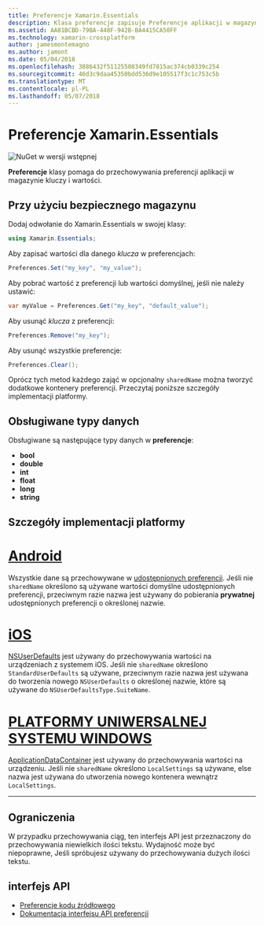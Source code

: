 ```yaml
---
title: Preferencje Xamarin.Essentials
description: Klasa preferencje zapisuje Preferencje aplikacji w magazynie kluczy i wartości.
ms.assetid: AA81BCBD-79BA-448F-942B-BA4415CA50FF
ms.technology: xamarin-crossplatform
author: jamesmontemagno
ms.author: jamont
ms.date: 05/04/2018
ms.openlocfilehash: 3886432f51125508349fd7815ac374cb0339c254
ms.sourcegitcommit: 46d3c9daa45350bdd536d9e105517f3c1c753c5b
ms.translationtype: MT
ms.contentlocale: pl-PL
ms.lasthandoff: 05/07/2018
---
```

# <a name="xamarinessentials-preferences"></a>Preferencje Xamarin.Essentials

![NuGet w wersji wstępnej](~/media/shared/pre-release.png)

**Preferencje** klasy pomaga do przechowywania preferencji aplikacji w magazynie kluczy i wartości.

## <a name="using-secure-storage"></a>Przy użyciu bezpiecznego magazynu

Dodaj odwołanie do Xamarin.Essentials w swojej klasy:

```csharp
using Xamarin.Essentials;
```

Aby zapisać wartości dla danego _klucza_ w preferencjach:

```csharp
Preferences.Set("my_key", "my_value");
```

Aby pobrać wartość z preferencji lub wartości domyślnej, jeśli nie należy ustawić:

```csharp
var myValue = Preferences.Get("my_key", "default_value");
```

Aby usunąć _klucza_ z preferencji:

```csharp
Preferences.Remove("my_key");
```

Aby usunąć wszystkie preferencje:

```csharp
Preferences.Clear();
```

Oprócz tych metod każdego zająć w opcjonalny `sharedName` można tworzyć dodatkowe kontenery preferencji. Przeczytaj poniższe szczegóły implementacji platformy.

## <a name="supported-data-types"></a>Obsługiwane typy danych

Obsługiwane są następujące typy danych w **preferencje**:

- **bool**
- **double**
- **int**
- **float**
- **long**
- **string**

## <a name="platform-implementation-specifics"></a>Szczegóły implementacji platformy

# <a name="androidtabandroid"></a>[Android](#tab/android)

Wszystkie dane są przechowywane w [udostępnionych preferencji](https://developer.android.com/training/data-storage/shared-preferences.html). Jeśli nie `sharedName` określono są używane wartości domyślne udostępnionych preferencji, przeciwnym razie nazwa jest używany do pobierania **prywatnej** udostępnionych preferencji o określonej nazwie.

# <a name="iostabios"></a>[iOS](#tab/ios)

[NSUserDefaults](https://docs.microsoft.com/en-us/xamarin/ios/app-fundamentals/user-defaults) jest używany do przechowywania wartości na urządzeniach z systemem iOS. Jeśli nie `sharedName` określono `StandardUserDefaults` są używane, przeciwnym razie nazwa jest używana do tworzenia nowego `NSUserDefaults` o określonej nazwie, które są używane do `NSUserDefaultsType.SuiteName`.

# <a name="uwptabuwp"></a>[PLATFORMY UNIWERSALNEJ SYSTEMU WINDOWS](#tab/uwp)

[ApplicationDataContainer](https://docs.microsoft.com/en-us/uwp/api/windows.storage.applicationdatacontainer) jest używany do przechowywania wartości na urządzeniu. Jeśli nie `sharedName` określono `LocalSettings` są używane, else nazwa jest używana do utworzenia nowego kontenera wewnątrz `LocalSettings`.

--------------

## <a name="limitations"></a>Ograniczenia

W przypadku przechowywania ciąg, ten interfejs API jest przeznaczony do przechowywania niewielkich ilości tekstu.  Wydajność może być niepoprawne, Jeśli spróbujesz używany do przechowywania dużych ilości tekstu.

## <a name="api"></a>interfejs API

- [Preferencje kodu źródłowego](https://github.com/xamarin/Essentials/tree/master/Essentials/Preferences)
- [Dokumentacja interfejsu API preferencji](xref:Xamarin.Essentials.Preferences)
